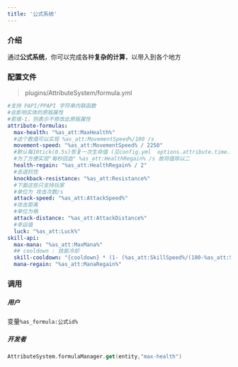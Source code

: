 ```yaml
---
title: '公式系统'
---
```


### 介绍

通过**公式系统**，你可以完成各种**复杂的计算**，以带入到各个地方

### 配置文件

> plugins/AttributeSystem/formula.yml

```yaml
#支持 PAPI/PPAPI 字符串内联函数
#会影响实体的原版属性
#若填-1，则表示不修改此原版属性
attribute-formulas:
  max-health: "%as_att:MaxHealth%"
  #这个数值可以实现 %as_att:MovementSpeed%/100 /s
  movement-speed: "%as_att:MovementSpeed% / 2250"
  #默认每10tick(0.5s)恢复一次生命值 (见config.yml  options.attribute.time.health-regain)
  #为了方便实现"每秒回血" %as_att:HealthRegain% /s 故将值除以二
  health-regain: "%as_att:HealthRegain% / 2"
  #击退抗性
  knockback-resistance: "%as_att:Resistance%"
  #下面这些只支持玩家
  #单位为 攻击次数/s
  attack-speed: "%as_att:AttackSpeed%"
  #攻击距离
  #单位为格
  attack-distance: "%as_att:AttackDistance%"
  #幸运值
  luck: "%as_att:Luck%"
skill-api:
  max-mana: "%as_att:MaxMana%"
  ## cooldown : 技能冷却
  skill-cooldown: "{cooldown} * (1- (%as_att:SkillSpeed%/(100-%as_att:SkillSpeed%)))"
  mana-regain: "%as_att:ManaRegain%"
```

### 调用

##### 用户

变量`%as_formula:公式id%`

##### 开发者

```kotlin
AttributeSystem.formulaManager.get(entity,"max-health")
```
